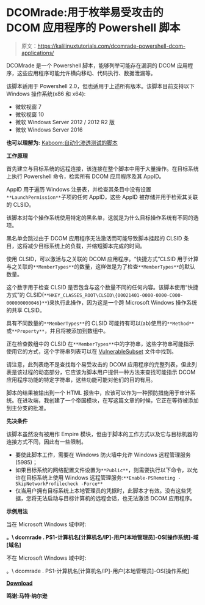 # DCOMrade:用于枚举易受攻击的 DCOM 应用程序的 Powershell 脚本

> 原文：<https://kalilinuxtutorials.com/dcomrade-powershell-dcom-applications/>

DCOMrade 是一个 Powershell 脚本，能够列举可能存在漏洞的 DCOM 应用程序，这些应用程序可能允许横向移动、代码执行、数据泄漏等。

该脚本适用于 Powershell 2.0，但也适用于上述所有版本。该脚本目前支持以下 Windows 操作系统(x86 和 x64):

*   微软视窗 7
*   微软视窗 10
*   微软 Windows Server 2012 / 2012 R2 版
*   微软 Windows Server 2016

**也可以理解为:** [Kaboom:自动化渗透测试的脚本](https://kalilinuxtutorials.com/kaboom-penetration-test/)

**工作原理**

首先建立与目标系统的远程连接，该连接在整个脚本中用于大量操作。在目标系统上执行 Powershell 命令，检索所有 DCOM 应用程序及其 AppID。

AppID 用于遍历 Windows 注册表，并检查其条目中没有设置`**LaunchPermission**`子项的任何 AppID，这些 AppID 被存储并用于检索其关联的 CLSID。

该脚本对每个操作系统使用特定的黑名单，这就是为什么目标操作系统有不同的选项。

黑名单会跳过由于 DCOM 应用程序无法激活而可能导致脚本挂起的 CLSID 条目，这将减少目标系统上的负载，并缩短脚本完成的时间。

使用 CLSID，可以激活与之关联的 DCOM 应用程序。“快捷方式”CLSID 用于计算与之关联的`**MemberTypes**`的数量，这样做是为了检查`**MemberTypes**`的默认数量。

这个数字用于检查 CLSID 是否包含与这个数量不同的任何内容。该脚本使用“快捷方式”的 CLSID(`**HKEY_CLASSES_ROOT\CLSID\{00021401-0000-0000-C000-000000000046}**`)来执行此操作，因为这是一个跨 Microsoft Windows 操作系统的共享 CLSID。

具有不同数量的`**MemberTypes**`的 CLSID 可能持有可以(ab)使用的`**Method**`或`**Property**`，并且将被添加到数组中。

正在检查数组中的 CLSID 在`**MemberTypes**`中的字符串，这些字符串可能指示使用它的方式，这个字符串列表可以在 [VulnerableSubset](https://github.com/sud0woodo/DCOMrade/blob/master/VulnerableSubset.txt) 文件中找到。

请注意，此列表绝不是查找每个易受攻击的 DCOM 应用程序的完整列表，但此列表是该过程的动态部分，它应该为脚本用户提供一种方法来查找可能指示 DCOM 应用程序功能的特定字符串，这些功能可能对他们的目的有用。

脚本的结果被输出到一个 HTML 报告中，应该可以作为一种预防措施用于审计系统。在进攻端，我创建了一个帝国模块，在写这篇文章的时候，它正在等待被添加到主分支的批准。

**先决条件**

该脚本虽然没有被用作 Empire 模块，但由于脚本的工作方式以及它与目标机器的连接方式不同，因此有一些限制。

*   要使此脚本工作，需要在 Windows 防火墙中允许 Windows 远程管理服务(5985)；
*   如果目标系统的网络配置文件设置为`**Public**`，则需要执行以下命令，以允许在目标系统上使用 Windows 远程管理服务:`**Enable-PSRemoting -SkipNetworkProfilecheck -Force**`
*   仅当用户拥有目标系统上本地管理员的凭据时，此脚本才有效。没有这些凭据，您将无法启动与目标计算机的远程会话，也无法激活 DCOM 应用程序。

**示例用法**

当在 Microsoft Windows 域中时:

**。\ dcomrade . PS1-计算机名[计算机名/IP]-用户[本地管理员]-OS[操作系统]-域[域名]**

不在 Microsoft Windows 域中时:

。\ dcomrade . PS1-计算机名[计算机名/IP]-用户[本地管理员]-OS[操作系统]

[**Download**](https://github.com/sud0woodo/DCOMrade)

**鸣谢:马特·纳尔逊**